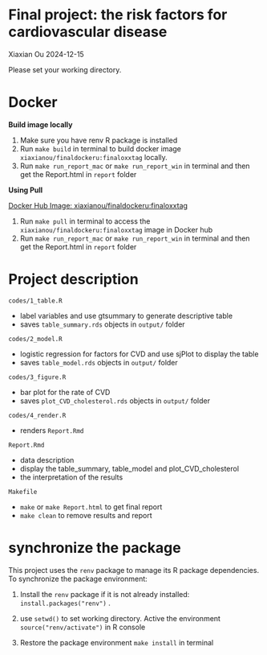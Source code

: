 Final project: the risk factors for cardiovascular disease
================
Xiaxian Ou
2024-12-15

Please set your working directory.

# Docker

**Build image locally**

1.  Make sure you have renv R package is installed
2.  Run `make build` in terminal to build docker image
    `xiaxianou/finaldockeru:finaloxxtag` locally.
3.  Run `make run_report_mac` or `make run_report_win` in terminal and
    then get the Report.html in `report` folder

**Using Pull**

[Docker Hub Image:
xiaxianou/finaldockeru:finaloxxtag](https://hub.docker.com/layers/xiaxianou/finaldockeru/finaloxxtag/images/sha256:087f6e4281b3258d2cfa03c226f062ea8b1206b30a0839e9ca67d201ed4a9c6d?uuid=d0fc485a-272a-4572-a51e-bf32ad9da047)

1.  Run `make pull` in terminal to access the
    `xiaxianou/finaldockeru:finaloxxtag` image in Docker hub
2.  Run `make run_report_mac` or `make run_report_win` in terminal and
    then get the Report.html in `report` folder

# Project description

`codes/1_table.R`

- label variables and use gtsummary to generate descriptive table
- saves `table_summary.rds` objects in `output/` folder

`codes/2_model.R`

- logistic regression for factors for CVD and use sjPlot to display the
  table
- saves `table_model.rds` objects in `output/` folder

`codes/3_figure.R`

- bar plot for the rate of CVD
- saves `plot_CVD_cholesterol.rds` objects in `output/` folder

`codes/4_render.R`

- renders `Report.Rmd`

`Report.Rmd`

- data description
- display the table_summary, table_model and plot_CVD_cholesterol
- the interpretation of the results

`Makefile`

- `make` or `make Report.html` to get final report
- `make clean` to remove results and report

# synchronize the package

This project uses the `renv` package to manage its R package
dependencies. To synchronize the package environment:

1.  Install the `renv` package if it is not already installed:
    `install.packages("renv")` .

2.  use `setwd()` to set working directory. Active the environment
    `source("renv/activate")` in R console

3.  Restore the package environment `make install` in terminal
